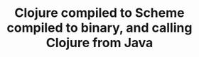 ---
layout: post
title: Clojure compiled to Scheme compiled to binary, and calling
 Clojure from Java
intertweets:
-
 tweet: > 
  thanks to @takeoutweight's minor mods of the ClojureScript compiler
  we can now compile Clojure to Scheme and then to C. 
 author: swannodette
 url: https://github.com/takeoutweight/clojure-scheme
 comment: > 
  This is a fork of the ClojureScript compiler that generates Scheme
  that can later be compiled to binary. In the supplied example,
  fibonacci, this binary is already faster than clojure, and that's
  not even counting the clojure startup time! 
-
 tweet: >
  Clojure’s Java interop in Java
 author: yueliufeeds
 url: http://blog.japila.pl/2012/03/clojures-java-interop-in-java/
 comment: >
  It is sometimes hard to find examples for calling Clojure code from
  Java, so thanks!
---